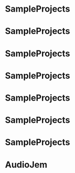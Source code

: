 # SampleProjects
# SampleProjects
# SampleProjects
# SampleProjects
# SampleProjects
# SampleProjects
# SampleProjects
# AudioJem
